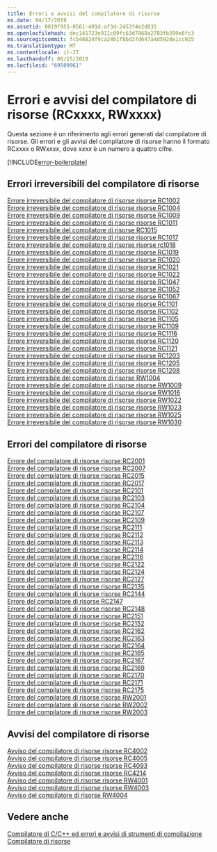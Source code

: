 ```yaml
---
title: Errori e avvisi del compilatore di risorse
ms.date: 04/17/2019
ms.assetid: 0819f955-0561-491d-af3d-2453f4e2d035
ms.openlocfilehash: dec141723e911c09fc63d7868a2783fb399e6fc3
ms.sourcegitcommit: fcb48824f9ca24b1f8bd37d647a4d592de1cc925
ms.translationtype: MT
ms.contentlocale: it-IT
ms.lasthandoff: 08/15/2019
ms.locfileid: "69509961"
---
```

# <a name="resource-compiler-errors-and-warnings-rcxxxx-rwxxxx"></a>Errori e avvisi del compilatore di risorse (RCxxxx, RWxxxx)

Questa sezione è un riferimento agli errori generati dal compilatore di risorse. Gli errori e gli avvisi del compilatore di risorse hanno il formato RC*xxxx* o RW*xxxx*, dove *xxxx* è un numero a quattro cifre.

[!INCLUDE[error-boilerplate](../../error-messages/includes/error-boilerplate.md)]

## <a name="resource-compiler-fatal-errors"></a>Errori irreversibili del compilatore di risorse

[Errore irreversibile del compilatore di risorse risorse RC1002](resource-compiler-fatal-error-rc1002.md) \
[Errore irreversibile del compilatore di risorse risorse RC1004](resource-compiler-fatal-error-rc1004.md) \
[Errore irreversibile del compilatore di risorse risorse RC1009](resource-compiler-fatal-error-rc1009.md) \
[Errore irreversibile del compilatore di risorse risorse RC1011](resource-compiler-fatal-error-rc1011.md) \
[Errore irreversibile del compilatore di risorse RC1015](resource-compiler-fatal-error-rc1015.md) \
[Errore irreversibile del compilatore di risorse risorse RC1017](resource-compiler-fatal-error-rc1017.md) \
[Errore irreversibile del compilatore di risorse risorse rc1018](resource-compiler-fatal-error-rc1018.md) \
[Errore irreversibile del compilatore di risorse risorse RC1019](resource-compiler-fatal-error-rc1019.md) \
[Errore irreversibile del compilatore di risorse risorse RC1020](resource-compiler-fatal-error-rc1020.md) \
[Errore irreversibile del compilatore di risorse risorse RC1021](resource-compiler-fatal-error-rc1021.md) \
[Errore irreversibile del compilatore di risorse risorse RC1022](resource-compiler-fatal-error-rc1022.md) \
[Errore irreversibile del compilatore di risorse risorse RC1047](resource-compiler-fatal-error-rc1047.md) \
[Errore irreversibile del compilatore di risorse risorse RC1052](resource-compiler-fatal-error-rc1052.md) \
[Errore irreversibile del compilatore di risorse risorse RC1067](resource-compiler-fatal-error-rc1067.md) \
[Errore irreversibile del compilatore di risorse risorse RC1101](resource-compiler-fatal-error-rc1101.md) \
[Errore irreversibile del compilatore di risorse risorse RC1102](resource-compiler-fatal-error-rc1102.md) \
[Errore irreversibile del compilatore di risorse risorse RC1105](resource-compiler-fatal-error-rc1105.md) \
[Errore irreversibile del compilatore di risorse risorse RC1109](resource-compiler-fatal-error-rc1109.md) \
[Errore irreversibile del compilatore di risorse risorse RC1116](resource-compiler-fatal-error-rc1116.md) \
[Errore irreversibile del compilatore di risorse risorse RC1120](resource-compiler-fatal-error-rc1120.md) \
[Errore irreversibile del compilatore di risorse risorse RC1121](resource-compiler-fatal-error-rc1121.md) \
[Errore irreversibile del compilatore di risorse risorse RC1203](resource-compiler-fatal-error-rc1203.md) \
[Errore irreversibile del compilatore di risorse risorse RC1205](resource-compiler-fatal-error-rc1205.md) \
[Errore irreversibile del compilatore di risorse risorse RC1208](resource-compiler-fatal-error-rc1208.md) \
[Errore irreversibile del compilatore di risorse RW1004](resource-compiler-fatal-error-rw1004.md) \
[Errore irreversibile del compilatore di risorse risorse RW1009](resource-compiler-fatal-error-rw1009.md) \
[Errore irreversibile del compilatore di risorse risorse RW1016](resource-compiler-fatal-error-rw1016.md) \
[Errore irreversibile del compilatore di risorse risorse RW1022](resource-compiler-fatal-error-rw1022.md) \
[Errore irreversibile del compilatore di risorse risorse RW1023](resource-compiler-fatal-error-rw1023.md) \
[Errore irreversibile del compilatore di risorse risorse RW1025](resource-compiler-fatal-error-rw1025.md) \
[Errore irreversibile del compilatore di risorse risorse RW1030](resource-compiler-fatal-error-rw1030.md)

## <a name="resource-compiler-errors"></a>Errori del compilatore di risorse

[Errore del compilatore di risorse risorse RC2001](resource-compiler-error-rc2001.md) \
[Errore del compilatore di risorse risorse RC2007](resource-compiler-error-rc2007.md) \
[Errore del compilatore di risorse risorse RC2015](resource-compiler-error-rc2015.md) \
[Errore del compilatore di risorse risorse RC2017](resource-compiler-error-rc2017.md) \
[Errore del compilatore di risorse risorse RC2101](resource-compiler-error-rc2101.md) \
[Errore del compilatore di risorse risorse RC2103](resource-compiler-error-rc2103.md) \
[Errore del compilatore di risorse risorse RC2104](resource-compiler-error-rc2104.md) \
[Errore del compilatore di risorse risorse RC2107](resource-compiler-error-rc2107.md) \
[Errore del compilatore di risorse risorse RC2109](resource-compiler-error-rc2109.md) \
[Errore del compilatore di risorse risorse RC2111](resource-compiler-error-rc2111.md) \
[Errore del compilatore di risorse risorse RC2112](resource-compiler-error-rc2112.md) \
[Errore del compilatore di risorse risorse RC2113](resource-compiler-error-rc2113.md) \
[Errore del compilatore di risorse risorse RC2114](resource-compiler-error-rc2114.md) \
[Errore del compilatore di risorse risorse RC2116](resource-compiler-error-rc2116.md) \
[Errore del compilatore di risorse risorse RC2122](resource-compiler-error-rc2122.md) \
[Errore del compilatore di risorse risorse RC2124](resource-compiler-error-rc2124.md) \
[Errore del compilatore di risorse risorse RC2127](resource-compiler-error-rc2127.md) \
[Errore del compilatore di risorse risorse RC2135](resource-compiler-error-rc2135.md) \
[Errore del compilatore di risorse risorse RC2144](resource-compiler-error-rc2144.md) \
[Errore del compilatore di risorse RC2147](resource-compiler-error-rc2147.md) \
[Errore del compilatore di risorse risorse RC2148](resource-compiler-error-rc2148.md) \
[Errore del compilatore di risorse risorse RC2151](resource-compiler-error-rc2151.md) \
[Errore del compilatore di risorse risorse RC2152](resource-compiler-error-rc2152.md) \
[Errore del compilatore di risorse risorse RC2162](resource-compiler-error-rc2162.md) \
[Errore del compilatore di risorse risorse RC2163](resource-compiler-error-rc2163.md) \
[Errore del compilatore di risorse risorse RC2164](resource-compiler-error-rc2164.md) \
[Errore del compilatore di risorse risorse RC2165](resource-compiler-error-rc2165.md) \
[Errore del compilatore di risorse risorse RC2167](resource-compiler-error-rc2167.md) \
[Errore del compilatore di risorse risorse RC2169](resource-compiler-error-rc2169.md) \
[Errore del compilatore di risorse risorse RC2170](resource-compiler-error-rc2170.md) \
[Errore del compilatore di risorse risorse RC2171](resource-compiler-error-rc2171.md) \
[Errore del compilatore di risorse risorse RC2175](resource-compiler-error-rc2175.md) \
[Errore del compilatore di risorse risorse RW2001](resource-compiler-error-rw2001.md) \
[Errore del compilatore di risorse risorse RW2002](resource-compiler-error-rw2002.md) \
[Errore del compilatore di risorse risorse RW2003](resource-compiler-error-rw2003.md)

## <a name="resource-compiler-warnings"></a>Avvisi del compilatore di risorse

[Avviso del compilatore di risorse risorse RC4002](resource-compiler-warning-rc4002.md) \
[Avviso del compilatore di risorse risorse RC4005](resource-compiler-warning-rc4005.md) \
[Avviso del compilatore di risorse risorse RC4093](resource-compiler-warning-rc4093.md) \
[Avviso del compilatore di risorse risorse RC4214](resource-compiler-warning-rc4214.md) \
[Avviso del compilatore di risorse risorse RW4001](resource-compiler-warning-rw4001.md) \
[Avviso del compilatore di risorse risorse RW4003](resource-compiler-warning-rw4003.md) \
[Avviso del compilatore di risorse RW4004](resource-compiler-warning-rw4004.md)

## <a name="see-also"></a>Vedere anche

[Compilatore di C/C++ ed errori e avvisi di strumenti di compilazione](../compiler-errors-1/c-cpp-build-errors.md)
[Compilatore di risorse](/windows/win32/menurc/resource-compiler)
